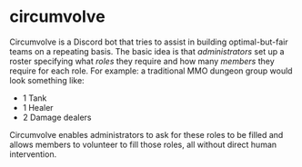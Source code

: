 # circumvolve
Circumvolve is a Discord bot that tries to assist in building optimal-but-fair teams on a repeating basis. The basic idea is that *administrators* set up a roster specifying what *roles* they require and how many *members* they require for each role. For example: a traditional MMO dungeon group would look something like:
 - 1 Tank
 - 1 Healer
 - 2 Damage dealers
 
Circumvolve enables administrators to ask for these roles to be filled and allows members to volunteer to fill those roles, all without direct human intervention.
